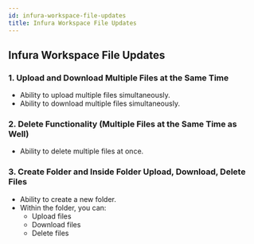 ```yaml
---
id: infura-workspace-file-updates
title: Infura Workspace File Updates
---
```


## Infura Workspace File Updates

### 1. Upload and Download Multiple Files at the Same Time

- Ability to upload multiple files simultaneously.
- Ability to download multiple files simultaneously.

### 2. Delete Functionality (Multiple Files at the Same Time as Well)

- Ability to delete multiple files at once.

### 3. Create Folder and Inside Folder Upload, Download, Delete Files

- Ability to create a new folder.
- Within the folder, you can:
  - Upload files
  - Download files
  - Delete files
